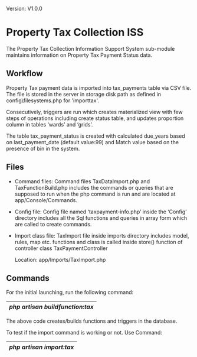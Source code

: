 Version: V1.0.0

# Property Tax Collection ISS

The Property Tax Collection Information Support System sub-module maintains information on Property Tax Payment Status data.

## Workflow

Property Tax payment data is imported into tax_payments table via CSV file. The file is stored in the server in storage disk path as defined in config\\filesystems.php for 'importtax'.

Consecutively, triggers are run which creates materialized view with few steps of operations including create status table, and updates proportion column in tables ‘wards’ and ‘grids’.

The table tax_payment_status is created with calculated due_years based on last_payment_date (default value:99) and Match value based on the presence of bin in the system.

## Files

-   Command files: Command files TaxDataImport.php and TaxFunctionBuild.php includes the commands or queries that are supposed to run when the php command is run and are located at app/Console/Commands.
-   Config file: Config file named ‘taxpayment-info.php’ inside the ‘Config’ directory includes all the Sql functions and queries in array form which are called to create commands.
-   Import class file: TaxImport file inside imports directory includes model, rules, map etc. functions and class is called inside store() function of controller class TaxPaymentController

    Location: app/Imports/TaxImport.php

## Commands

For the initial launching, run the following command:

| *php artisan buildfunction:tax* |
|---------------------------------|

The above code creates/builds functions and triggers in the database.

To test if the import command is working or not. Use Command:

| *php artisan import:tax* |
|--------------------------|
